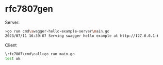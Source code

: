 # rfc7807gen

Server:

```sh
>go run cmd\swagger-hello-example-server\main.go
2023/07/11 16:39:07 Serving swagger hello example at http://127.0.0.1:60270
```

Client

```sh
\rfc7807\cmd\call>go run main.go
test ok
```

